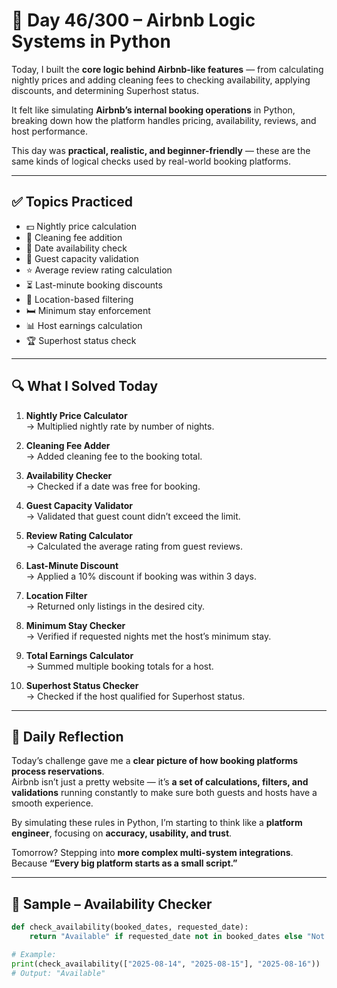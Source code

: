 # 🐍 Day 46/300 – Airbnb Logic Systems in Python

Today, I built the **core logic behind Airbnb-like features** — from calculating nightly prices and adding cleaning fees to checking availability, applying discounts, and determining Superhost status.

It felt like simulating **Airbnb’s internal booking operations** in Python, breaking down how the platform handles pricing, availability, reviews, and host performance.

This day was **practical, realistic, and beginner-friendly** — these are the same kinds of logical checks used by real-world booking platforms.

---

## ✅ Topics Practiced

- 💵 Nightly price calculation  
- 🧹 Cleaning fee addition  
- 📅 Date availability check  
- 👫 Guest capacity validation  
- ⭐ Average review rating calculation  
- ⏳ Last-minute booking discounts  
- 📍 Location-based filtering  
- 🛏️ Minimum stay enforcement  
- 📊 Host earnings calculation  
- 🏆 Superhost status check  

---

## 🔍 What I Solved Today

1. **Nightly Price Calculator**  
   → Multiplied nightly rate by number of nights.

2. **Cleaning Fee Adder**  
   → Added cleaning fee to the booking total.

3. **Availability Checker**  
   → Checked if a date was free for booking.

4. **Guest Capacity Validator**  
   → Validated that guest count didn’t exceed the limit.

5. **Review Rating Calculator**  
   → Calculated the average rating from guest reviews.

6. **Last-Minute Discount**  
   → Applied a 10% discount if booking was within 3 days.

7. **Location Filter**  
   → Returned only listings in the desired city.

8. **Minimum Stay Checker**  
   → Verified if requested nights met the host’s minimum stay.

9. **Total Earnings Calculator**  
   → Summed multiple booking totals for a host.

10. **Superhost Status Checker**  
    → Checked if the host qualified for Superhost status.

---

## 💭 Daily Reflection

Today’s challenge gave me a **clear picture of how booking platforms process reservations**.  
Airbnb isn’t just a pretty website — it’s **a set of calculations, filters, and validations** running constantly to make sure both guests and hosts have a smooth experience.

By simulating these rules in Python, I’m starting to think like a **platform engineer**, focusing on **accuracy, usability, and trust**.

Tomorrow? Stepping into **more complex multi-system integrations**.  
Because **“Every big platform starts as a small script.”**

---

## 🧠 Sample – Availability Checker

```python
def check_availability(booked_dates, requested_date):
    return "Available" if requested_date not in booked_dates else "Not Available"

# Example:
print(check_availability(["2025-08-14", "2025-08-15"], "2025-08-16"))
# Output: "Available"
```
